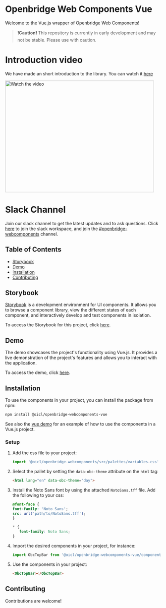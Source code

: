 # Openbridge Web Components Vue

Welcome to the Vue.js wrapper of  Openbridge Web Components! 


> **❗Caution❗** This repository is currently in early development and may not be stable. Please use with caution.


# Introduction video

We have made an short introduction to the library. You can watch it [here](https://www.youtube.com/watch?v=5DiEA4voqzI)

<a href="http://www.youtube.com/watch?feature=player_embedded&v=5DiEA4voqzI" target="_blank">
 <img src="https://img.youtube.com/vi/5DiEA4voqzI/0.jpg" alt="Watch the video" width="480" height="360" />
</a>

# Slack Channel
Join our slack channel to get the latest updates and to ask questions. Click [here](https://join.slack.com/t/openbridgegroup/shared_invite/zt-2e4clvl6s-uZLkN5L3g8O~c1UZCN1reQ) to join the slack workspace, and join the [#openbridge-webcomponents](https://openbridgegroup.slack.com/archives/C06LXTCR269) channel.

## Table of Contents

- [Storybook](#storybook)
- [Demo](#demo)
- [Installation](#installation)
- [Contributing](#contributing)

## Storybook

[Storybook](https://storybook.js.org/) is a development environment for UI components. It allows you to browse a component library, view the different states of each component, and interactively develop and test components in isolation.

To access the Storybook for this project, click [here](https://openbridge-storybook.web.app).

## Demo

The demo showcases the project's functionality using Vue.js. It provides a live demonstration of the project's features and allows you to interact with the application.

To access the demo, click [here](https://openbridge-demo.web.app/).

## Installation
To use the components in your project, you can install the package from npm:

```bash
npm install @oicl/openbridge-webcomponents-vue
```

See also the [vue demo](https://github.com/Ocean-Industries-Concept-Lab/openbridge-webcomponents/tree/main/packages/vue-demo) for an example of how to use the components in a Vue.js project.

### Setup
1. Add the css file to your project:
   ```javascript
   import '@oicl/openbridge-webcomponents/src/palettes/variables.css'
   ```
2. Select the pallet by setting the `data-obc-theme` attribute on the `html` tag:
   ```html
   <html lang="en" data-obc-theme="day">
   ```
3. Install the Noto Sans font by using the attached `NotoSans.tff` file. Add the following to your css:
   ```css
   @font-face {
   font-family: 'Noto Sans';
   src: url('path/to/NotoSans.tff');
   }

   * {
      font-family: Noto Sans;
   }
   ```
4. Import the desired components in your project, for instance:
   ```javascript
   import ObcTopBar from '@oicl/openbridge-webcomponents-vue/components/top-bar/ObcTopBar'
   ```

5. Use the components in your project:
   ```html
   <ObcTopBar></ObcTopBar>
   ```

## Contributing

Contributions are welcome!

